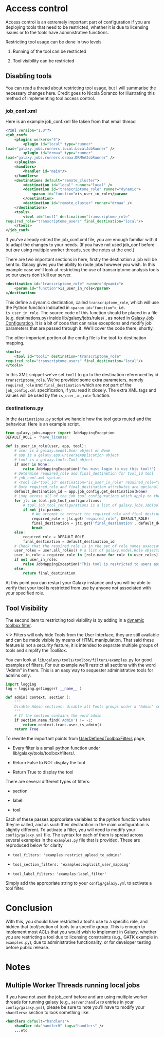 # Access control

Access control is an extremely important part of configuration if you are deploying tools that need to be restricted, whether it is due to licensing issues or to the tools have administrative functions.

Restricting tool usage can be done in two levels

1. Running of the tool can be restricted

2. Tool visibility can be restricted

## Disabling tools

You can read a [thread](https://lists.galaxyproject.org/archives/list/galaxy-dev@lists.galaxyproject.org/thread/KVZ3FUDZBX4ZMPM6B5DMZ4TNYK4A6OPD/#QJ2LWTX2QGXQKX3XXFZCSAZCB7ZDCGIW) about restricting tool usage, but I will summarise the necessary changes here. Credit goes to Nicola Soranzo for illustrating this method of implementing tool access control.

### job_conf.xml

Here is an example job_conf.xml file taken from that email thread

```xml
<?xml version="1.0"?>
<job_conf>
    <plugins workers="4">
        <plugin id="local" type="runner"
load="galaxy.jobs.runners.local:LocalJobRunner" />
        <plugin id="drmaa" type="runner"
load="galaxy.jobs.runners.drmaa:DRMAAJobRunner" />
    </plugins>
    <handlers>
        <handler id="main"/>
    </handlers>
    <destinations default="remote_cluster">
        <destination id="local" runner="local" />
        <destination id="transcriptome_role" runner="dynamic">
            <param id="function">is_user_in_role</param>
        </destination>
        <destination id="remote_cluster" runner="drmaa" /> 
    </destinations>
    <tools>
        <tool id="tool1" destination="transcriptome_role"
required_role="transcriptome_users" final_destination="local"/>
    </tools>
</job_conf>
```


If you've already edited the job_conf.xml file, you are enough familiar with it to adapt the changes to your needs. (If you have not used job_conf before but *are* using multiple worker threads, see the notes at the end.)

There are two important sections in here, firstly the destination a job will be sent to. Galaxy gives you the ability to route jobs however you wish. In this example case we'll look at restricting the use of transcriptome analysis tools so our users don't kill our server.

```xml
<destination id="transcriptome_role" runner="dynamic">
    <param id="function">is_user_in_role</param>
</destination>
```


This define a dynamic destination, called `transcriptome_role`, which will use the Python function indicated in `<param id="function">`, i.e. `is_user_in_role`. The source code of this function should be placed in a file (e.g. destinations.py) inside lib/galaxy/jobs/rules/ , as noted in [Galaxy Job Configuration](http://wiki.galaxyproject.org/Admin/Config/Jobs#Dynamic_Destination_Mapping). It is a bit of code that can raise exceptions and modify job parameters that are passed through it. We'll cover the code there, shortly.

The other important portion of the config file is the tool-to-destination mapping.

```xml
<tools>
    <tool id="tool1" destination="transcriptome_role"
required_role="transcriptome_users" final_destination="local"/>
</tools>
```


In this XML snippet we've set `tool1` to go to the destination referenced by id `transcriptome_role`. We've provided some extra parameters, namely `required_role` and `final_destination` which are not part of the `job_config.xml` specification, if you read it closely. The extra XML tags and values will be used by the `is_user_in_role` function.

### destinations.py

In the `destinations.py` script we handle how the tool gets routed and the behaviour. Here is an example script.

```python
from galaxy.jobs.mapper import JobMappingException
DEFAULT_ROLE = 'have_license'

def is_user_in_role(user, app, tool):
    # user is a galaxy.model.User object or None
    # app is a galaxy.app.UniverseApplication object
    # tool is a galaxy.tools.Tool object
    if user is None:
        raise JobMappingException('You must login to use this tool!')
    # Determine required_role and final_destination for tool_id tool
    # job_conf.xml syntax:
    # <tool id="tool_id" destination="is_user_in_role" required_role="special_users" final_destination="special_queue"/>
    # Both required_role and final_destination attributes are optional.
    default_destination_id = app.job_config.get_destination(None)
    # Loop across all of the job_tool_configurations which apply to the tool in question
    for jtc in tool.job_tool_configurations:
        # tool.job_tool_configurations is a list of galaxy.jobs.JobToolConfiguration objects
        if not jtc.params:
            # We attempt to extract the required_role and final_destination variables from the <tool> XML element
            required_role = jtc.get('required_role', DEFAULT_ROLE)
            final_destination = jtc.get('final_destination', default_destination_id)
            break
    else:
        required_role = DEFAULT_ROLE
        final_destination = default_destination_id
    # Check that the required_role is in the set of role names associated with the user
    user_roles = user.all_roles() # a list of galaxy.model.Role objects
    user_in_role = required_role in [role.name for role in user_roles]
    if not user_in_role:
        raise JobMappingException("This tool is restricted to users associated with the '%s' role, please contact a site administrator to be authorized!" % required_role)
    else:
        return final_destination
```


At this point you can restart your Galaxy instance and you will be able to verify that your tool is restricted from use by anyone not associated with your specified role.

## Tool Visibility

The second item to restricting tool visibility is by adding in a [dynamic toolbox filter](http://wiki.galaxyproject.org/UserDefinedToolboxFilters#For_Administrators).

<!>  Filters will only hide Tools from the User Interface, they are still available and can be made visible by means of HTML manipulation. That said these feature is not a security feature, it is intended to separate multiple groups of tools and simplify the ToolBox.

You can look at `lib/galaxy/tools/toolbox/filters/examples.py` for good examples of filters. For our example we'll restrict all sections with the word "Admin" in them. This is an easy way to sequester administrative tools for admins only. 

```python
import logging
log = logging.getLogger( __name__ )

def admin( context, section ):
    """
    Disable Admin sections: disable all Tools groups under a 'Admin' section when enabled.
    """
    # If the section contains the word admin
    if section.name.find('Admin') != -1:
        return context.trans.user_is_admin()
    return True
```


To rewrite the important points from [UserDefinedToolboxFilters](/src/user-defined-toolbox-filters/index.md) page, 

* Every filter is a small python function under lib/galaxy/tools/toolbox/filters/. 

* Return False to NOT display the tool

* Return True to display the tool

There are several different types of filters:

* section

* label

* tool

Each of these passes appropriate variables to the python function when they're called, and as such their declaration in the main configuration is slightly different. To activate a filter, you will need to modify your `config/galaxy.yml` file. The syntax for each of them is spread across several examples in the `examples.py` file that is provided. These are reproduced below for clarity

* `tool_filters: 'examples:restrict_upload_to_admins'`

* `tool_section_filters: 'examples:explicit_user_mapping'`

* `tool_label_filters: 'examples:label_filter'`

Simply add the appropriate string to your `config/galaxy.yml` to activate a tool filter. 

# Conclusion

With this, you should have restricted a tool's use to a specific role, and hidden that tool/section of tools to a specific group. This is enough to implement most ACLs that you would wish to implement in Galaxy, whether you are restricting a tool due to licensing constraints (e.g., GATK example in `examples.py`), due to administrative functionality, or for developer testing before public release.

# Notes

## Multiple Worker Threads running local jobs

If you have not used the job_conf before and are using multiple worker threads for running galaxy (e.g., `server:handler0` entries in your `config/galaxy.yml`), please be sure to note you'll have to modify your `<handlers>` section to look something like:

```xml
<handlers default="handlers">
    <handler id="handler0" tags="handlers" />
    ...etc
```
